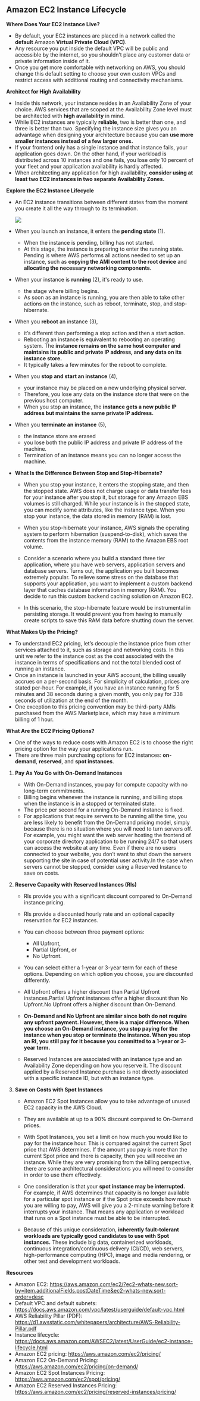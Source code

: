 ## Amazon EC2 Instance Lifecycle

**Where Does Your EC2 Instance Live?**
- By default, your EC2 instances are placed in a network called the **default** Amazon **Virtual Private Cloud (VPC)**. 
- Any resource you put inside the default VPC will be public and accessible by the internet, so you shouldn’t place any customer data or private information inside of it.
- Once you get more comfortable with networking on AWS, you should change this default setting to choose your own custom VPCs and restrict access with additional routing and connectivity mechanisms.

**Architect for High Availability**
- Inside this network, your instance resides in an Availability Zone of your choice. AWS services that are scoped at the Availability Zone level must be architected with **high availability** in mind.
- While EC2 instances are typically **reliable**, two is better than one, and three is better than two. Specifying the instance size gives you an advantage when designing your architecture because you can **use more smaller instances instead of a few larger ones.**
- If your frontend only has a single instance and that instance fails, your application goes down. On the other hand, if your workload is distributed across 10 instances and one fails, you lose only 10 percent of your fleet and your application availability is hardly affected.
- When architecting any application for high availability, **consider using at least two EC2 instances in two separate Availability Zones.** ­­


**Explore the EC2 Instance Lifecycle**
- An EC2 instance transitions between different states from the moment you create it all the way through to its termination.

    ![](Images/ec2instanceLifecycle.png)

- When you launch an instance, it enters the **pending state** (1). 
    - When the instance is pending, billing has not started. 
    - At this stage, the instance is preparing to enter the running state. Pending is where AWS performs all actions needed to set up an instance, such as **copying the AMI content to the root device** and **allocating the necessary networking components.**

- When your instance is **running** (2), it's ready to use. 
    - the stage where billing begins. 
    - As soon as an instance is running, you are then able to take other actions on the instance, such as reboot, terminate, stop, and stop-hibernate.

- When you **reboot** an instance (3), 
    - it’s different than performing a stop action and then a start action. 
    - Rebooting an instance is equivalent to rebooting an operating system. The **instance remains on the same host computer and maintains its public and private IP address, and any data on its instance store.**
    - It typically takes a few minutes for the reboot to complete. 
- When you **stop and start an instance** (4), 
    - your instance may be placed on a new underlying physical server. 
    - Therefore, you lose any data on the instance store that were on the previous host computer. 
    - When you stop an instance, the **instance gets a new public IP address but maintains the same private IP address.**
- When you **terminate an instance** (5), 
    - the instance store are erased 
    - you lose both the public IP address and private IP address of the machine. 
    - Termination of an instance means you can no longer access the machine.
- **What Is the Difference Between Stop and Stop-Hibernate?**
    - When you stop your instance, it enters the stopping state, and then the stopped state. AWS does not charge usage or data transfer fees for your instance after you stop it, but storage for any Amazon EBS volumes is still charged. While your instance is in the stopped state, you can modify some attributes, like the instance type. When you stop your instance, the data stored in memory (RAM) is lost.

    - When you stop-hibernate your instance, AWS signals the operating system to perform hibernation (suspend-to-disk), which saves the contents from the instance memory (RAM) to the Amazon EBS root volume.

    - Consider a scenario where you build a standard three tier application, where you have web servers, application servers and database servers. Turns out, the application you built  becomes extremely popular. To relieve some stress on the database that supports your application, you want to implement a custom backend layer that caches database information in memory (RAM). You decide to run this custom backend caching solution on Amazon EC2.
    - In this scenario, the stop-hibernate feature would be instrumental in persisting storage. It would prevent you from having to manually create scripts to save this RAM data before shutting down the server.

**What Makes Up the Pricing?**
- To understand EC2 pricing, let’s decouple the instance price from other services attached to it, such as storage and networking costs. In this unit we refer to the instance cost as the cost associated with the instance in terms of specifications and not the total blended cost of running an instance.
- Once an instance is launched in your AWS account, the billing usually accrues on a per-second basis. For simplicity of calculation, prices are stated per-hour. For example, if you have an instance running for 5 minutes and 38 seconds during a given month, you only pay for 338 seconds of utilization at the end of the month.
- One exception to this pricing convention may be third-party AMIs purchased from the AWS Marketplace, which may have a minimum billing of 1 hour. 

**What Are the EC2 Pricing Options?**
- One of the ways to reduce costs with Amazon EC2 is to choose the right pricing option for the way your applications run. 
- There are three main purchasing options for EC2 instances: **on-demand**, **reserved**, and **spot instances**. 
1. **Pay As You Go with On-Demand Instances**
    - With On-Demand instances, you pay for compute capacity with no long-term commitments. 
    - Billing begins whenever the instance is running, and billing stops when the instance is in a stopped or terminated state. 
    - The price per second for a running On-Demand instance is fixed.
    - For applications that require servers to be running all the time, you are less likely to benefit from the On-Demand pricing model, simply because there is no situation where you will need to turn servers off. For example, you might want the web server hosting the frontend of your corporate directory application to be running 24/7 so that users can access the website at any time. Even if there are no users connected to your website, you don’t want to shut down the servers supporting the site in case of potential user activity.In the case when servers cannot be stopped, consider using a Reserved Instance to save on costs.

2. **Reserve Capacity with Reserved Instances (RIs)**
    - RIs provide you with a significant discount compared to On-Demand instance pricing. 
    - RIs provide a discounted hourly rate and an optional capacity reservation for EC2 instances. 
    - You can choose between three payment options: 
        - All Upfront, 
        - Partial Upfront, or 
        - No Upfront. 
    - You can select either a 1-year or 3-year term for each of these options. Depending on which option you choose, you are discounted differently.
    - All Upfront offers a higher discount than Partial Upfront instances.Partial Upfront instances offer a higher discount than No Upfront.No Upfront offers a higher discount than On-Demand.

    - **On-Demand and No Upfront are similar since both do not require any upfront payment. However, there is a major difference. When you choose an On-Demand instance, you stop paying for the instance when you stop or terminate the instance. When you stop an RI, you still pay for it because you committed to a 1-year or 3-year term.**

    - Reserved Instances are associated with an instance type and an Availability Zone depending on how you reserve it. The discount applied by a Reserved Instance purchase is not directly associated with a specific instance ID, but with an instance type.

3. **Save on Costs with Spot Instances**
    - Amazon EC2 Spot Instances allow you to take advantage of unused EC2 capacity in the AWS Cloud. 
    - They are available at up to a 90% discount compared to On-Demand prices.
    - With Spot Instances, you set a limit on how much you would like to pay for the instance hour. This is compared against the current Spot price that AWS determines. If the amount you pay is more than the current Spot price and there is capacity, then you will receive an instance. While they are very promising from the billing perspective, there are some architectural considerations you will need to consider in order to use them effectively.

    - One consideration is that your **spot instance may be interrupted.** For example, if AWS determines that capacity is no longer available for a particular spot instance or if the Spot price exceeds how much you are willing to pay, AWS will give you a 2-minute warning before it interrupts your instance. That means any application or workload that runs on a Spot instance must be able to be interrupted.
    - Because of this unique consideration, **inherently fault-tolerant workloads are typically good candidates to use with Spot instances.** These include big data, containerized workloads, continuous integration/continuous delivery (CI/CD), web servers, high-performance computing (HPC), image and media rendering, or other test and development workloads.

**Resources**
- Amazon EC2: https://aws.amazon.com/ec2/?ec2-whats-new.sort-by=item.additionalFields.postDateTime&ec2-whats-new.sort-order=desc
- Default VPC and default subnets: https://docs.aws.amazon.com/vpc/latest/userguide/default-vpc.html
- AWS Reliability Pillar (PDF): https://d1.awsstatic.com/whitepapers/architecture/AWS-Reliability-Pillar.pdf
- Instance lifecycle: https://docs.aws.amazon.com/AWSEC2/latest/UserGuide/ec2-instance-lifecycle.html
- Amazon EC2 pricing: https://aws.amazon.com/ec2/pricing/
- Amazon EC2 On-Demand Pricing: https://aws.amazon.com/ec2/pricing/on-demand/
- Amazon EC2 Spot Instances Pricing: https://aws.amazon.com/ec2/spot/pricing/
- Amazon EC2 Reserved Instances Pricing: https://aws.amazon.com/ec2/pricing/reserved-instances/pricing/
